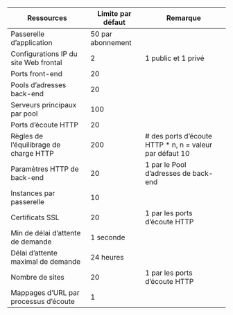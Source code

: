 Ressources| Limite par défaut | Remarque
---|---|---
Passerelle d’application | 50 par abonnement |
Configurations IP du site Web frontal| 2 | 1 public et 1 privé
Ports front-end | 20 |
Pools d’adresses back-end | 20 |
Serveurs principaux par pool | 100 |
Ports d’écoute HTTP | 20 |
Règles de l’équilibrage de charge HTTP | 200 | # des ports d’écoute HTTP * n, n = valeur par défaut 10
Paramètres HTTP de back-end | 20 | 1 par le Pool d’adresses de back-end
Instances par passerelle | 10 |
Certificats SSL | 20 | 1 par les ports d’écoute HTTP
Min de délai d’attente de demande | 1 seconde |
Délai d’attente maximal de demande | 24 heures |
Nombre de sites | 20 | 1 par les ports d’écoute HTTP
Mappages d’URL par processus d’écoute | 1 |
